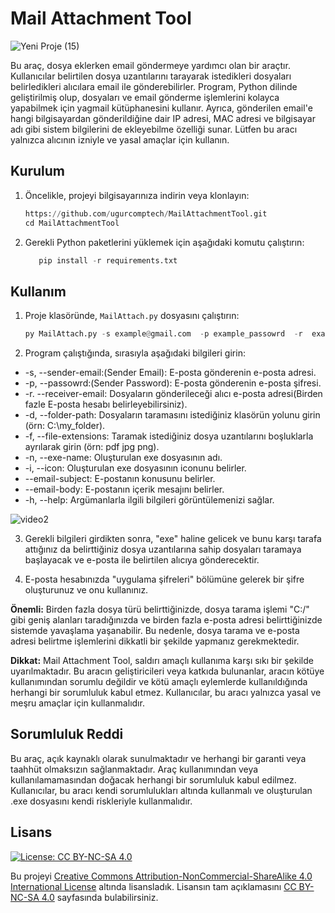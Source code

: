 # Mail Attachment Tool

![Yeni Proje (15)](https://github.com/ugurcomptech/MailAttachmentTool/assets/133202238/b7c8ec0c-4814-4548-bfe2-7de2b7335f4b)

Bu araç, dosya eklerken email göndermeye yardımcı olan bir araçtır. Kullanıcılar belirtilen dosya uzantılarını tarayarak istedikleri dosyaları belirledikleri alıcılara email ile gönderebilirler. Program, Python dilinde geliştirilmiş olup, dosyaları ve email gönderme işlemlerini kolayca yapabilmek için yagmail kütüphanesini kullanır. Ayrıca, gönderilen email'e hangi bilgisayardan gönderildiğine dair IP adresi, MAC adresi ve bilgisayar adı gibi sistem bilgilerini de ekleyebilme özelliği sunar. Lütfen bu aracı yalnızca alıcının izniyle ve yasal amaçlar için kullanın.



## Kurulum

1. Öncelikle, projeyi bilgisayarınıza indirin veya klonlayın:


   ```python
   https://github.com/ugurcomptech/MailAttachmentTool.git
   cd MailAttachmentTool
    ```

2. Gerekli Python paketlerini yüklemek için aşağıdaki komutu çalıştırın:

   ```python
      pip install -r requirements.txt
    ```


## Kullanım

1. Proje klasöründe, `MailAttach.py` dosyasını çalıştırın:

   ```python
   py MailAttach.py -s example@gmail.com  -p example_passowrd  -r  example@gmail.com -d C:/Users -f png -n example -i example.ico --email-subject example --email-body example
    ```


2. Program çalıştığında, sırasıyla aşağıdaki bilgileri girin:

- -s, --sender-email:(Sender Email): E-posta gönderenin e-posta adresi.
- -p, --passowrd:(Sender Password): E-posta gönderenin e-posta şifresi.
- -r. --receiver-email: Dosyaların gönderileceği alıcı e-posta adresi(Birden fazle E-posta hesabı belirleyebilirsiniz).
- -d, --folder-path: Dosyaların taramasını istediğiniz klasörün yolunu girin (örn: C:\my_folder).
- -f, --file-extensions: Taramak istediğiniz dosya uzantılarını boşluklarla ayrılarak girin (örn: pdf jpg png).
- -n, --exe-name: Oluşturulan exe dosyasının adı.
- -i, --icon: Oluşturulan exe dosyasının iconunu belirler.
- --email-subject: E-postanın konusunu belirler.
- --email-body: E-postanın içerik mesajını belirler.
- -h, --help: Argümanlarla ilgili bilgileri görüntülemenizi sağlar.


![video2](https://github.com/ugurcomptech/MailAttachmentTool/assets/133202238/63d74731-f8ec-48b4-a856-a4c1c97db038)

3. Gerekli bilgileri girdikten sonra, "exe" haline gelicek ve bunu karşı tarafa attığınız da belirttiğiniz dosya uzantılarına sahip dosyaları taramaya başlayacak ve e-posta ile belirtilen alıcıya gönderecektir.

4. E-posta hesabınızda "uygulama şifreleri" bölümüne gelerek bir şifre oluşturunuz ve onu kullanınız.


**Önemli:** Birden fazla dosya türü belirttiğinizde, dosya tarama işlemi "C:/" gibi geniş alanları taradığınızda ve birden fazla e-posta adresi belirttiğinizde sistemde yavaşlama yaşanabilir. Bu nedenle, dosya tarama ve e-posta adresi belirtme işlemlerini dikkatli bir şekilde yapmanız gerekmektedir.


**Dikkat:** Mail Attachment Tool, saldırı amaçlı kullanıma karşı sıkı bir şekilde uyarılmaktadır. Bu aracın geliştiricileri veya katkıda bulunanlar, aracın kötüye kullanımından sorumlu değildir ve kötü amaçlı eylemlerde kullanıldığında herhangi bir sorumluluk kabul etmez. Kullanıcılar, bu aracı yalnızca yasal ve meşru amaçlar için kullanmalıdır.

## Sorumluluk Reddi
Bu araç, açık kaynaklı olarak sunulmaktadır ve herhangi bir garanti veya taahhüt olmaksızın sağlanmaktadır. Araç kullanımından veya kullanılamamasından doğacak herhangi bir sorumluluk kabul edilmez. Kullanıcılar, bu aracı kendi sorumlulukları altında kullanmalı ve oluşturulan .exe dosyasını kendi riskleriyle kullanmalıdır.

## Lisans

[![License: CC BY-NC-SA 4.0](https://licensebuttons.net/l/by-nc-sa/4.0/88x31.png)](https://creativecommons.org/licenses/by-nc-sa/4.0/legalcode)

Bu projeyi [Creative Commons Attribution-NonCommercial-ShareAlike 4.0 International License](https://creativecommons.org/licenses/by-nc-sa/4.0/legalcode) altında lisansladık. Lisansın tam açıklamasını [CC BY-NC-SA 4.0](https://creativecommons.org/licenses/by-nc-sa/4.0/legalcode) sayfasında bulabilirsiniz.


